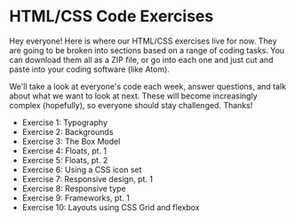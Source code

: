# HTML/CSS Code Exercises


Hey everyone! Here is where our HTML/CSS exercises live for now. They are going to be broken into sections based on a range of coding tasks. You can download them all as a ZIP file, or go into each one and just cut and paste into your coding software (like Atom).

We'll take a look at everyone's code each week, answer questions, and talk about what we want to look at next. These will become increasingly complex (hopefully), so everyone should stay challenged. Thanks!

- Exercise 1: Typography
- Exercise 2: Backgrounds
- Exercise 3: The Box Model
- Exercise 4: Floats, pt. 1
- Exercise 5: Floats, pt. 2
- Exercise 6: Using a CSS icon set
- Exercise 7: Responsive design, pt. 1
- Exercise 8: Responsive type
- Exercise 9: Frameworks, pt. 1 
- Exercise 10: Layouts using CSS Grid and flexbox